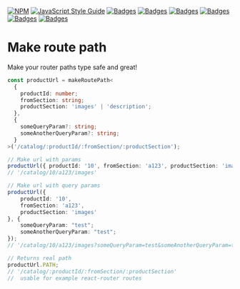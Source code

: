 [![NPM](https://img.shields.io/npm/v/make-route-path.svg)](https://www.npmjs.com/package/make-route-path)
[![JavaScript Style Guide](https://img.shields.io/badge/code_style-standard-brightgreen.svg)](https://standardjs.com)
[![Badges](https://badgen.net/npm/license/make-route-path)](https://www.npmjs.com/package/make-route-path)
[![Badges](https://badgen.net/npm/dependents/make-route-path)](https://www.npmjs.com/package/make-route-path)
[![Badges](https://badgen.net/npm/types/make-route-path)](https://www.npmjs.com/package/make-route-path)
[![Badges](https://badgen.net/github/issues/kolengri/make-route-path)](https://www.npmjs.com/package/make-route-path)
[![Badges](https://badgen.net/bundlephobia/min/make-route-path)](https://bundlephobia.com/result?p=make-route-path)
[![Badges](https://badgen.net/bundlephobia/minzip/make-route-path)](https://bundlephobia.com/result?p=make-route-path)

# Make route path

Make your router paths type safe and great!

```ts
const productUrl = makeRoutePath<
  {
    productId: number;
    fromSection: string;
    productSection: 'images' | 'description';
  },
  {
    someQueryParam?: string;
    someAnotherQueryParam?: string;
  }
>('/catalog/:productId/:fromSection/:productSection');

// Make url with params
productUrl({ productId: '10', fromSection: 'a123', productSection: 'images' });
// '/catalog/10/a123/images'

// Make url with query params
productUrl({
    productId: '10',
    fromSection: 'a123',
    productSection: 'images'
}, {
    someQueryParam: "test";
    someAnotherQueryParam: "test";
});
// '/catalog/10/a123/images?someQueryParam=test&someAnotherQueryParam=test'

// Returns real path
productUrl.PATH;
// '/catalog/:productId/:fromSection/:productSection'
//  usable for example react-router routes
```
